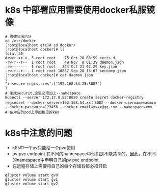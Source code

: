 # k8s 中部署应用需要使用docker私服镜像
```shell
# 修改私服地址
cd /etc/docker
[root@localhost etc]# cd docker/
[root@localhost docker]# ll
total 20
drwxr-xr-x. 5 root root    75 Oct 20 08:59 certs.d
-rw-r--r--  1 root root    49 Nov  8 01:39 daemon.json
-rw-------  1 root root   244 Oct 21 02:29 key.json
-rw-r--r--. 1 root root 10837 Sep 28 15:07 seccomp.json
[root@localhost docker]# cat daemon.json 
{
"insecure-registries":["192.168.54.25:8082"]
}
# 生成securit,这里必须加上--namespace
kubectl --server 172.17.8.82:8080 create secret docker-registry  regsecret --docker-server=192.168.54.xx：8082 --docker-username=admin --docker-password=123456 --docker-email=xxxx@qq.com --namespace=xxx
# 在对应的pod上添加相应的key
```
# k8s中注意的问题
- k8s中一个pv只能给一个pvc使用
- pv pvc endpoint 在不同的namespace中他们是不能共享的，因此，在不同的namespace中申明自己的pv pvc endpoint
- 在远程存储上需要将自己的每个存储有都必须开启
```shell
gluster volume start gv0
gluster volume start gv1
gluster volume start gv2
```

